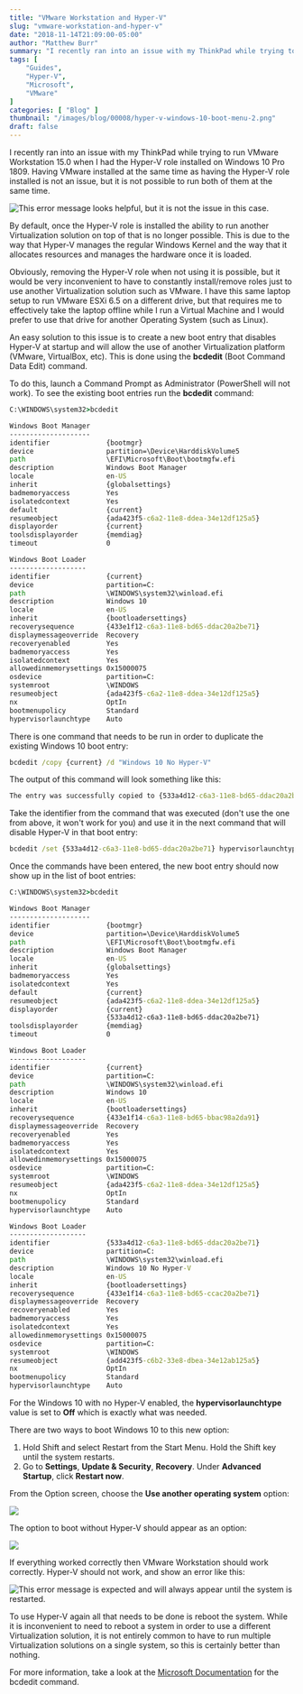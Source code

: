 ```yaml
---
title: "VMware Workstation and Hyper-V"
slug: "vmware-workstation-and-hyper-v"
date: "2018-11-14T21:09:00-05:00"
author: "Matthew Burr"
summary: "I recently ran into an issue with my ThinkPad while trying to run VMware Workstation 15.0 when I had the Hyper-V role installed on Windows 10 Pro 1809. Having VMware installed at the same time as having the Hyper-V role installed is not an issue, but it is not possible to run both of them at the same time."
tags: [
    "Guides",
    "Hyper-V",
    "Microsoft",
    "VMware"
]
categories: [ "Blog" ]
thumbnail: "/images/blog/00008/hyper-v-windows-10-boot-menu-2.png"
draft: false
---
```


I recently ran into an issue with my ThinkPad while trying to run VMware Workstation 15.0 when I had the Hyper-V role installed on Windows 10 Pro 1809. Having VMware installed at the same time as having the Hyper-V role installed is not an issue, but it is not possible to run both of them at the same time.

![This error message looks helpful, but it is not the issue in this case.](/images/blog/00008/vmware-error.png)

By default, once the Hyper-V role is installed the ability to run another Virtualization solution on top of that is no longer possible. This is due to the way that Hyper-V manages the regular Windows Kernel and the way that it allocates resources and manages the hardware once it is loaded.

Obviously, removing the Hyper-V role when not using it is possible, but it would be very inconvenient to have to constantly install/remove roles just to use another Virtualization solution such as VMware. I have this same laptop setup to run VMware ESXi 6.5 on a different drive, but that requires me to effectively take the laptop offline while I run a Virtual Machine and I would prefer to use that drive for another Operating System (such as Linux).

An easy solution to this issue is to create a new boot entry that disables Hyper-V at startup and will allow the use of another Virtualization platform (VMware, VirtualBox, etc). This is done using the **bcdedit** (Boot Command Data Edit) command.

To do this, launch a Command Prompt as Administrator (PowerShell will not work). To see the existing boot entries run the **bcdedit** command:

```cmd
C:\WINDOWS\system32>bcdedit

Windows Boot Manager
--------------------
identifier              {bootmgr}
device                  partition=\Device\HarddiskVolume5
path                    \EFI\Microsoft\Boot\bootmgfw.efi
description             Windows Boot Manager
locale                  en-US
inherit                 {globalsettings}
badmemoryaccess         Yes
isolatedcontext         Yes
default                 {current}
resumeobject            {ada423f5-c6a2-11e8-ddea-34e12df125a5}
displayorder            {current}
toolsdisplayorder       {memdiag}
timeout                 0

Windows Boot Loader
-------------------
identifier              {current}
device                  partition=C:
path                    \WINDOWS\system32\winload.efi
description             Windows 10
locale                  en-US
inherit                 {bootloadersettings}
recoverysequence        {433e1f12-c6a3-11e8-bd65-ddac20a2be71}
displaymessageoverride  Recovery
recoveryenabled         Yes
badmemoryaccess         Yes
isolatedcontext         Yes
allowedinmemorysettings 0x15000075
osdevice                partition=C:
systemroot              \WINDOWS
resumeobject            {ada423f5-c6a2-11e8-ddea-34e12df125a5}
nx                      OptIn
bootmenupolicy          Standard
hypervisorlaunchtype    Auto
```

There is one command that needs to be run in order to duplicate the existing Windows 10 boot entry:

```cmd
bcdedit /copy {current} /d "Windows 10 No Hyper-V"
```

The output of this command will look something like this:

```cmd
The entry was successfully copied to {533a4d12-c6a3-11e8-bd65-ddac20a2be71}.
```

Take the identifier from the command that was executed (don't use the one from above, it won't work for you) and use it in the next command that will disable Hyper-V in that boot entry:

```cmd
bcdedit /set {533a4d12-c6a3-11e8-bd65-ddac20a2be71} hypervisorlaunchtype off
```

Once the commands have been entered, the new boot entry should now show up in the list of boot entries:

```cmd
C:\WINDOWS\system32>bcdedit

Windows Boot Manager
--------------------
identifier              {bootmgr}
device                  partition=\Device\HarddiskVolume5
path                    \EFI\Microsoft\Boot\bootmgfw.efi
description             Windows Boot Manager
locale                  en-US
inherit                 {globalsettings}
badmemoryaccess         Yes
isolatedcontext         Yes
default                 {current}
resumeobject            {ada423f5-c6a2-11e8-ddea-34e12df125a5}
displayorder            {current}
                        {533a4d12-c6a3-11e8-bd65-ddac20a2be71}
toolsdisplayorder       {memdiag}
timeout                 0

Windows Boot Loader
-------------------
identifier              {current}
device                  partition=C:
path                    \WINDOWS\system32\winload.efi
description             Windows 10
locale                  en-US
inherit                 {bootloadersettings}
recoverysequence        {433e1f14-c6a3-11e8-bd65-bbac98a2da91}
displaymessageoverride  Recovery
recoveryenabled         Yes
badmemoryaccess         Yes
isolatedcontext         Yes
allowedinmemorysettings 0x15000075
osdevice                partition=C:
systemroot              \WINDOWS
resumeobject            {ada423f5-c6a2-11e8-ddea-34e12df125a5}
nx                      OptIn
bootmenupolicy          Standard
hypervisorlaunchtype    Auto

Windows Boot Loader
-------------------
identifier              {533a4d12-c6a3-11e8-bd65-ddac20a2be71}
device                  partition=C:
path                    \WINDOWS\system32\winload.efi
description             Windows 10 No Hyper-V
locale                  en-US
inherit                 {bootloadersettings}
recoverysequence        {433e1f14-c6a3-11e8-bd65-ccac20a2be71}
displaymessageoverride  Recovery
recoveryenabled         Yes
badmemoryaccess         Yes
isolatedcontext         Yes
allowedinmemorysettings 0x15000075
osdevice                partition=C:
systemroot              \WINDOWS
resumeobject            {add423f5-c6b2-33e8-dbea-34e12ab125a5}
nx                      OptIn
bootmenupolicy          Standard
hypervisorlaunchtype    Auto
```

For the Windows 10 with no Hyper-V enabled, the **hypervisorlaunchtype** value is set to **Off** which is exactly what was needed.

There are two ways to boot Windows 10 to this new option:

1. Hold Shift and select Restart from the Start Menu. Hold the Shift key until the system restarts.
2. Go to **Settings**, **Update & Security**, **Recovery**. Under **Advanced Startup**, click **Restart now**.

From the Option screen, choose the **Use another operating system** option:

![](/images/blog/00008/hyper-v-windows-10-boot-menu-1.png)

The option to boot without Hyper-V should appear as an option:

![](/images/blog/00008/hyper-v-windows-10-boot-menu-2.png)

If everything worked correctly then VMware Workstation should work correctly. Hyper-V should not work, and show an error like this:

![This error message is expected and will always appear until the system is restarted.](/images/blog/00008/hyper-v-error.png)

To use Hyper-V again all that needs to be done is reboot the system. While it is inconvenient to need to reboot a system in order to use a different Virtualization solution, it is not entirely common to have to run multiple Virtualization solutions on a single system, so this is certainly better than nothing.

For more information, take a look at the [Microsoft Documentation](https://docs.microsoft.com/en-us/windows-hardware/manufacture/desktop/bcdedit-command-line-options) for the bcdedit command.
